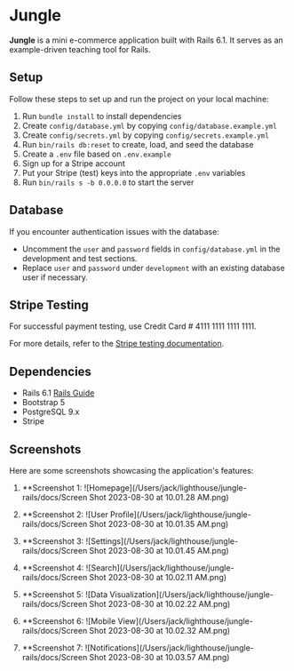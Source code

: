 # Jungle

**Jungle** is a mini e-commerce application built with Rails 6.1. It serves as an example-driven teaching tool for Rails.

## Setup

Follow these steps to set up and run the project on your local machine:

1. Run `bundle install` to install dependencies
2. Create `config/database.yml` by copying `config/database.example.yml`
3. Create `config/secrets.yml` by copying `config/secrets.example.yml`
4. Run `bin/rails db:reset` to create, load, and seed the database
5. Create a `.env` file based on `.env.example`
6. Sign up for a Stripe account
7. Put your Stripe (test) keys into the appropriate `.env` variables
8. Run `bin/rails s -b 0.0.0.0` to start the server

## Database

If you encounter authentication issues with the database:

- Uncomment the `user` and `password` fields in `config/database.yml` in the development and test sections.
- Replace `user` and `password` under `development` with an existing database user if necessary.

## Stripe Testing

For successful payment testing, use Credit Card # 4111 1111 1111 1111.

For more details, refer to the [Stripe testing documentation](https://stripe.com/docs/testing#cards).

## Dependencies

- Rails 6.1 [Rails Guide](http://guides.rubyonrails.org/v6.1/)
- Bootstrap 5
- PostgreSQL 9.x
- Stripe

## Screenshots

Here are some screenshots showcasing the application's features:

1. **Screenshot 1: 
   ![Homepage](/Users/jack/lighthouse/jungle-rails/docs/Screen Shot 2023-08-30 at 10.01.28 AM.png)

2. **Screenshot 2: 
   ![User Profile](/Users/jack/lighthouse/jungle-rails/docs/Screen Shot 2023-08-30 at 10.01.35 AM.png)

3. **Screenshot 3: 
   ![Settings](/Users/jack/lighthouse/jungle-rails/docs/Screen Shot 2023-08-30 at 10.01.45 AM.png)

4. **Screenshot 4: 
   ![Search](/Users/jack/lighthouse/jungle-rails/docs/Screen Shot 2023-08-30 at 10.02.11 AM.png)

5. **Screenshot 5: 
   ![Data Visualization](/Users/jack/lighthouse/jungle-rails/docs/Screen Shot 2023-08-30 at 10.02.22 AM.png)

6. **Screenshot 6: 
   ![Mobile View](/Users/jack/lighthouse/jungle-rails/docs/Screen Shot 2023-08-30 at 10.02.32 AM.png)

7. **Screenshot 7: 
   ![Notifications](/Users/jack/lighthouse/jungle-rails/docs/Screen Shot 2023-08-30 at 10.03.57 AM.png)
